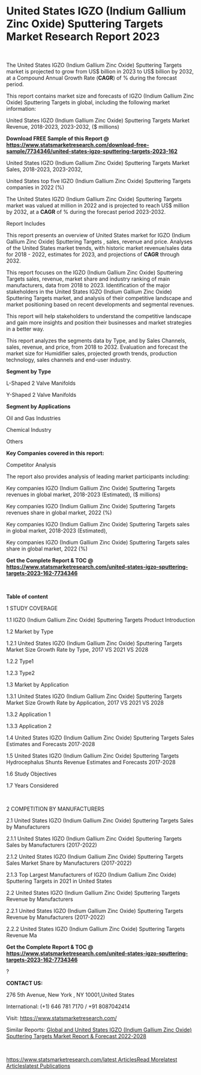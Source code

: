 <h1>United States IGZO (Indium Gallium Zinc Oxide) Sputtering Targets Market Research Report 2023</h1><br/><p>The United States IGZO (Indium Gallium Zinc Oxide) Sputtering Targets market is projected to grow from US$ billion in 2023 to US$ billion by 2032, at a Compound Annual Growth Rate (<strong>CAGR</strong>) of % during the forecast period.</p>
 
 
 
 <p>This report contains market size and forecasts of IGZO (Indium Gallium Zinc Oxide) Sputtering Targets in global, including the following market information:</p>
 
 
 
 <p>United States IGZO (Indium Gallium Zinc Oxide) Sputtering Targets Market Revenue, 2018-2023, 2023-2032, ($ millions)</p>
 
 
 
 <p><strong>Download FREE Sample of this Report @ <a href="https://www.statsmarketresearch.com/download-free-sample/7734346/united-states-igzo-sputtering-targets-2023-162">https://www.statsmarketresearch.com/download-free-sample/7734346/united-states-igzo-sputtering-targets-2023-162</a></strong></p>
 
 
 
 <p>United States IGZO (Indium Gallium Zinc Oxide) Sputtering Targets Market Sales, 2018-2023, 2023-2032,</p>
 
 
 
 <p>United States top five IGZO (Indium Gallium Zinc Oxide) Sputtering Targets companies in 2022 (%)</p>
 
 
 
 <p>The United States IGZO (Indium Gallium Zinc Oxide) Sputtering Targets market was valued at million in 2022 and is projected to reach US$ million by 2032, at a <strong>CAGR</strong> of % during the forecast period 2023-2032.</p>
 
 
 
 <p>Report Includes</p>
 
 
 
 <p>This report presents an overview of United States market for IGZO (Indium Gallium Zinc Oxide) Sputtering Targets , sales, revenue and price. Analyses of the United States market trends, with historic market revenue/sales data for 2018 - 2022, estimates for 2023, and projections of <strong>CAGR</strong> through 2032.</p>
 
 
 
 <p>This report focuses on the IGZO (Indium Gallium Zinc Oxide) Sputtering Targets sales, revenue, market share and industry ranking of main manufacturers, data from 2018 to 2023. Identification of the major stakeholders in the United States IGZO (Indium Gallium Zinc Oxide) Sputtering Targets market, and analysis of their competitive landscape and market positioning based on recent developments and segmental revenues.</p>
 
 
 
 <p>This report will help stakeholders to understand the competitive landscape and gain more insights and position their businesses and market strategies in a better way.</p>
 
 
 
 <p>This report analyzes the segments data by Type, and by Sales Channels, sales, revenue, and price, from 2018 to 2032. Evaluation and forecast the market size for Humidifier sales, projected growth trends, production technology, sales channels and end-user industry.</p>
 
 
 
 <p><strong>Segment by Type</strong></p>
 
 
 
 <p>L-Shaped 2 Valve Manifolds</p>
 
 
 
 <p>Y-Shaped 2 Valve Manifolds</p>
 
 
 
 <p><strong>Segment <strong><strong>by Applications</strong></strong></strong></p>
 
 
 
 <p>Oil and Gas Industries</p>
 
 
 
 <p>Chemical Industry</p>
 
 
 
 <p>Others</p>
 
 
 
 <p><strong>Key Companies covered in this report:</strong></p>
 
 
 
 <p>Competitor Analysis</p>
 
 
 
 <p>The report also provides analysis of leading market participants including:</p>
 
 
 
 <p>Key companies IGZO (Indium Gallium Zinc Oxide) Sputtering Targets revenues in global market, 2018-2023 (Estimated), ($ millions)</p>
 
 
 
 <p>Key companies IGZO (Indium Gallium Zinc Oxide) Sputtering Targets revenues share in global market, 2022 (%)</p>
 
 
 
 <p>Key companies IGZO (Indium Gallium Zinc Oxide) Sputtering Targets sales in global market, 2018-2023 (Estimated),</p>
 
 
 
 <p>Key companies IGZO (Indium Gallium Zinc Oxide) Sputtering Targets sales share in global market, 2022 (%)</p>
 
 
 
 <div><b>Get the Complete Report & TOC @ <a href="https://www.statsmarketresearch.com/united-states-igzo-sputtering-targets-2023-162-7734346">https://www.statsmarketresearch.com/united-states-igzo-sputtering-targets-2023-162-7734346</a></b></div>
 
 
 
 <p><br />
 
 <b>Table of content</b></p>
 
 
 
 <p>1 STUDY COVERAGE<br />
 
 1.1 IGZO (Indium Gallium Zinc Oxide) Sputtering Targets Product Introduction<br />
 
 1.2 Market by Type<br />
 
 1.2.1 United States IGZO (Indium Gallium Zinc Oxide) Sputtering Targets Market Size Growth Rate by Type, 2017 VS 2021 VS 2028<br />
 
 1.2.2 Type1<br />
 
 1.2.3 Type2<br />
 
 1.3 Market by Application<br />
 
 1.3.1 United States IGZO (Indium Gallium Zinc Oxide) Sputtering Targets Market Size Growth Rate by Application, 2017 VS 2021 VS 2028<br />
 
 1.3.2 Application 1<br />
 
 1.3.3 Application 2<br />
 
 1.4 United States IGZO (Indium Gallium Zinc Oxide) Sputtering Targets Sales Estimates and Forecasts 2017-2028<br />
 
 1.5 United States IGZO (Indium Gallium Zinc Oxide) Sputtering Targets Hydrocephalus Shunts Revenue Estimates and Forecasts 2017-2028<br />
 
 1.6 Study Objectives<br />
 
 1.7 Years Considered<br />
 
 <br />
 
 2 COMPETITION BY MANUFACTURERS<br />
 
 2.1 United States IGZO (Indium Gallium Zinc Oxide) Sputtering Targets Sales by Manufacturers<br />
 
 2.1.1 United States IGZO (Indium Gallium Zinc Oxide) Sputtering Targets Sales by Manufacturers (2017-2022)<br />
 
 2.1.2 United States IGZO (Indium Gallium Zinc Oxide) Sputtering Targets Sales Market Share by Manufacturers (2017-2022)<br />
 
 2.1.3 Top Largest Manufacturers of IGZO (Indium Gallium Zinc Oxide) Sputtering Targets in 2021 in United States<br />
 
 2.2 United States IGZO (Indium Gallium Zinc Oxide) Sputtering Targets Revenue by Manufacturers<br />
 
 2.2.1 United States IGZO (Indium Gallium Zinc Oxide) Sputtering Targets Revenue by Manufacturers (2017-2022)<br />
 
 2.2.2 United States IGZO (Indium Gallium Zinc Oxide) Sputtering Targets Revenue Ma</p>
 
 
 
 <div><b>Get the Complete Report & TOC @ <a href="https://www.statsmarketresearch.com/united-states-igzo-sputtering-targets-2023-162-7734346">https://www.statsmarketresearch.com/united-states-igzo-sputtering-targets-2023-162-7734346</a></b></div>
 
 
 
 <p>? </p>
 
 
 
 <p><b>CONTACT US:</b><br />
 
 276 5th Avenue, New York , NY 10001,United States<br />
 
 International: (+1) 646 781 7170 / +91 8087042414<br />
 
 Visit: <a href="https://www.statsmarketresearch.com/">https://www.statsmarketresearch.com/</a><br />
 
 Similar Reports: <a href="https://www.statsmarketresearch.com/united-states-igzo-sputtering-targets-2023-162-7734346">Global and United States IGZO (Indium Gallium Zinc Oxide) Sputtering Targets Market Report & Forecast 2022-2028</a><br />
 
 <br />
 
 <a href="https://gyeongbokgung.com">https://www.statsmarketresearch.com/</a><a href="https://hallyeomaritime.com">latest Articles</a><a href="https://jingwansa.com">Read More</a><a href="https://nguoiviet.jp/">latest Articles</a><a href="https://www.intelmarketresearch.com/">latest Publications</a></p>